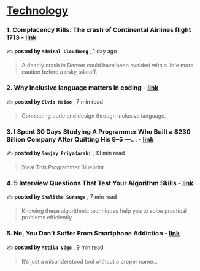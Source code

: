 
<h1><a href=https://medium.com/tag/technology/recommended target="_blank" rel="noopener noreferrer">Technology</a></h1>
<h3>1. Complacency Kills: The crash of Continental Airlines flight 1713 - <a href=https://medium.com/@admiralcloudberg/complacency-kills-the-crash-of-continental-airlines-flight-1713-fa0ae38db246?source=tag_recommended_feed---------0-84----------technology----------761ba64f_9b09_48e7_a664_3ac0b93df021------- target="_blank" rel="noopener noreferrer">link</a></h3>

✍️ **posted by `Admiral Cloudberg`** <date> , 1 day ago</date>

<blockquote>A deadly crash in Denver could have been avoided with a little more caution before a risky takeoff.</blockquote>

<h3>2. Why inclusive language matters in coding - <a href=https://medium.com/user-experience-design-1/why-inclusive-language-matters-in-coding-d2da6f865475?source=tag_recommended_feed---------1-107----------technology----------761ba64f_9b09_48e7_a664_3ac0b93df021------- target="_blank" rel="noopener noreferrer">link</a></h3>

✍️ **posted by `Elvis Hsiao`** <date> , 7 min read</date>

<blockquote>Connecting code and design through inclusive language.</blockquote>

<h3>3. I Spent 30 Days Studying A Programmer Who Built a $230 Billion Company After Quitting His 9–5 —… - <a href=https://medium.com/gitconnected/i-spent-30-days-studying-a-programmer-who-built-a-230-billion-company-after-quitting-his-9-5-8ff4ebbe0346?source=tag_recommended_feed---------2-85----------technology----------761ba64f_9b09_48e7_a664_3ac0b93df021------- target="_blank" rel="noopener noreferrer">link</a></h3>

✍️ **posted by `Sanjay Priyadarshi`** <date> , 13 min read</date>

<blockquote>Steal This Programmer Blueprint</blockquote>

<h3>4. 5 Interview Questions That Test Your Algorithm Skills - <a href=https://medium.com/gitconnected/5-interview-questions-that-test-your-algorithm-skills-f525b008779a?source=tag_recommended_feed---------3-84----------technology----------761ba64f_9b09_48e7_a664_3ac0b93df021------- target="_blank" rel="noopener noreferrer">link</a></h3>

✍️ **posted by `Shalitha Suranga`** <date> , 7 min read</date>

<blockquote>Knowing these algorithmic techniques help you to solve practical problems efficiently.</blockquote>

<h3>5. No, You Don’t Suffer From Smartphone Addiction - <a href=https://medium.com/@attilavago/no-you-dont-suffer-from-smartphone-addiction-e874e599ed69?source=tag_recommended_feed---------4-107----------technology----------761ba64f_9b09_48e7_a664_3ac0b93df021------- target="_blank" rel="noopener noreferrer">link</a></h3>

✍️ **posted by `Attila Vágó`** <date> , 9 min read</date>

<blockquote>It’s just a misunderstood tool without a proper name…</blockquote>

